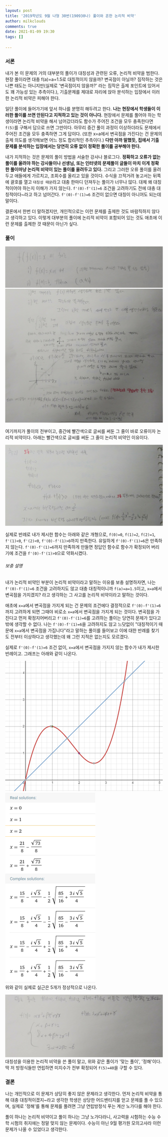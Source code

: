 ```yaml
---
layout: post
title: '2019학년도 9월 나형 30번(190930나) 풀이와 흔한 논리적 비약'
author: milkclouds
comments: true
date: 2021-01-09 19:30
tags: []

---
```



### 서론  

내가 본 이 문제의 거의 대부분의 풀이가 대칭성과 관련된 오류, 논리적 비약을 범한다. 현장 풀이라면 대충 f(a)=a=1.5로 대칭적이지 않을까? 변곡점이 아닐까? 짐작하는 것은 나쁜 태도는 아니지만(실제로 '변곡점이지 않을까?' 라는 짐작은 출제 포인트에 있어서도 꽤 가능성 있는 추측이다.), 기출문제를 제대로 자리에 앉아 분석하는 입장에서 이러한 논리적 비약은 피해야 한다.   


일단 풀이에 들어가기에 앞서 하나를 분명히 해두려고 한다. **나는 현장에서 학생들이 이러한 풀이를 쓰면 안된다고 지적하고 있는 것이 아니다.** 현장에서 문제를 풀어야 하는 학생이라면 논리적 비약을 해서 넘어갔더라도 함수가 주어진 조건을 모두 충족한다면 `f(5)`를 구해서 답으로 쓰면 그만이다. 아무리 중간 풀이 과정이 이상하더라도 문제에서 주어진 조건을 모두 충족하면 그게 답이다. (또한 x=a에서 변곡점을 가진다는 건 문제의 출제 의도를 생각해보면 어느 정도 합리적인 추측이다.) **다만 아까 말했듯, 집에서 기출문제를 분석하는 입장에서는 당연히 오류 없이 정확한 풀이를 공부해야 한다.**   


내가 지적하는 것은 문제의 풀이 방법을 서술한 강사나 블로그다. **정확하고 오류가 없는 풀이를 올려야 하는 강사들이나 선생님, 또는 인터넷의 문제풀이 글들이 마치 이게 정확한 풀이마냥 논리적 비약이 있는 풀이를 올려두고 있다.** 그리고 그러한 오류 풀이를 올려두고 애들에게 가르치고, 조회수를 올리고 있을 것이다. 수식을 끄적거려 놓고서는 뒤쪽에 괄호를 열고 `대칭성 때문`라고 대충 한마디 던져두는 풀이가 너무나 많다. 대체 왜 대칭적이어야 하는지 이해가 가지 않는다. `f'(0)-f'(1)=6` 조건을 고려하기도 전에 대충 대칭적이다\~라고 하고 넘어간다. `f'(0)-f'(1)=6` 조건이 없으면 대칭이 아니어도 되는데 말이다.     


결론에서 한번 더 말하겠지만, 개인적으로는 이런 문제를 출제한 것도 바람직하지 않다고 생각하고 있다. 이렇게 대부분의 풀이에 논리적 비약이 포함되어 있는 것도 애초에 이런 문제를 출제한 것 때문이 아닌가 싶다.   


### 풀이  


![1](/files/math/190930나형/1.jpg)  
![2](/files/math/190930나형/2.jpg)  


여기까지가 풀이의 전부이고, 중간에 빨간색으로 글씨를 써둔 그 줄이 바로 오류이자 논리적 비약이다. 아래는 빨간색으로 글씨를 써둔 그 줄이 논리적 비약인 이유이다.  

![3](/files/math/190930나형/3.jpg)  

실제로 반례로 내가 제시한 함수는 아래와 같은 개형으로, `f(0)=0`, `f(1)=2`, `f(2)=1`, `f'(1)<0`, `f'(2)<0`, `f'(0)-f'(1)>0`까지 만족한다. 유일하게 `f'(0)-f'(1)=6`은 만족하지 않는다. `f'(0)-f'(1)=6`까지 만족하게 만들면 정답인 함수로 함수가 확정되어 버리기에 조건을 `f'(0)-f'(1)>0`으로 약화시켰다.     


###### 보충 설명  
내가 논리적 비약인 부분이 논리적 비약이라고 말하는 이유를 보충 설명하자면, 나는 `f'(0)-f'(1)=6` 조건을 고려하지도 않고 대충 대칭적이니까 `f(a)=a=1.5`이고, `x=a`에서 변곡점을 가지겠지? 라고 생각하는 그 사고를 논리적 비약이라고 말하는 것이다.  

애초에 `x=a`에서 변곡점을 가지게 되는 건 문제의 조건에다 결정적으로 `f'(0)-f'(1)=6`까지 고려하게 되면 그때야 비로소 `x=a`에서 변곡점을 가지게 되는 것이다. 변곡점을 가진다고 먼저 확정지어버리고 `f'(0)-f'(1)=6`를 고려하는 풀이는 당연히 문제가 있다고밖에 생각할 수 없다. 나는 `f'(0)-f'(1)=6`을 고려하지도 않고 느닷없이 "대칭적이기 때문에 `x=a`에서 변곡점을 가집니다"라고 말하는 풀이를 들어보고 이에 대한 반례를 찾기도 전부터 이상하다고 생각했는데 왜 그런 지적은 없는지도 모르겠다.    

실제로 `f'(0)-f'(1)=6` 조건 없이, `x=a`에서 변곡점을 가지지 않는 함수가 내가 제시한 반례이고. 그래프는 아래와 같이 나온다.  

![4](/files/math/190930나형/4.PNG)  
![5](/files/math/190930나형/5.PNG)  
위와 같이 실제로 실근은 5개가 정상적으로 나온다.  


![6](/files/math/190930나형/6.jpg)  
대칭성을 이용한 논리적 비약을 쓴 풀이 말고, 위와 같은 풀이가 '맞는 풀이', '정해'이다. 딱 저 방정식들만 연립하면 미지수가 전부 확정되어 `f(5)=40`을 구할 수 있다.    

### 결론  

나는 개인적으로 이 문제가 상당히 좋지 않은 문제라고 생각한다. 먼저 논리적 비약을 통해 대충 대칭적이겠지\~라고 생각한 학생은 상당한 어드밴티지를 얻고 문제를 풀 수 있으며, 실제로 '정해'를 통해 문제를 풀려면 그냥 연립방정식 푸는 계산 노가다를 해야 한다.  

풀이 하나는 논리적 비약이고 풀이 하나는 그냥 노가다라니, 사고력을 시험하는 수능 수학 시험의 취지에는 정말 맞지 않는 문제이다. 수능이 아닌 9월 평가원 모의고사라 이런 문제가 나올 수 있었다고 생각한다.  




